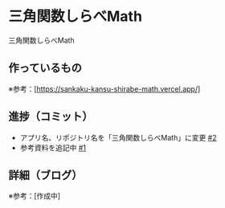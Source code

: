 # 三角関数しらべMath

三角関数しらべMath

## 作っているもの

※参考：[https://sankaku-kansu-shirabe-math.vercel.app/]

## 進捗（コミット）

- アプリ名、リポジトリ名を「三角関数しらべMath」に変更 [#2](https://github.com/ryo-i/sankaku-kansu-shirabe-math/issues/2)
- 参考資料を追記中 [#1](https://github.com/ryo-i/sankaku-kansu-shirabe-math/issues/1)


## 詳細（ブログ）

※参考：[作成中]